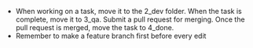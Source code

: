 - When working on a task, move it to the 2_dev folder. When the task is complete, move it to 3_qa. Submit a pull request for merging. Once the pull request is merged, move the task to 4_done.
- Remember to make a feature branch first before every edit